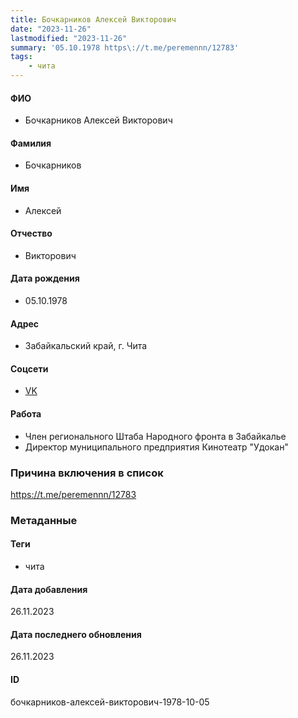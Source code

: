 ```yaml
---
title: Бочкарников Алексей Викторович
date: "2023-11-26"
lastmodified: "2023-11-26"
summary: '05.10.1978 https\://t.me/peremennn/12783'
tags: 
    - чита
---
```

<!--# pp2-->
<!--## Фигурант-->
<!--### Личные данные-->
#### ФИО
- Бочкарников Алексей Викторович
#### Фамилия
- Бочкарников
#### Имя
- Алексей
#### Отчество
- Викторович
#### Дата рождения
- 05.10.1978
#### Адрес
- Забайкальский край, г. Чита
#### Соцсети
- [VK](https://vk.com/id27319582)
#### Работа
- Член регионального Штаба Народного фронта в Забайкалье
- Директор муниципального предприятия Кинотеатр "Удокан"
### Причина включения в список
https://t.me/peremennn/12783
### Метаданные
#### Теги
- чита
#### Дата добавления
26.11.2023
#### Дата последнего обновления
26.11.2023
#### ID
бочкарников-алексей-викторович-1978-10-05
<!--## END;-->
